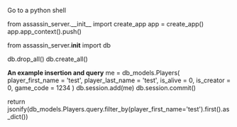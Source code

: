 Go to a python shell

from assassin_server.\_\_init\_\_ import create_app
app = create_app()
app.app_context().push()

from assassin_server.__init__ import db

db.drop_all()
db.create_all()


__An example insertion and query__
me = db_models.Players(
    player_first_name = 'test',
    player_last_name = 'test',
    is_alive = 0,
    is_creator = 0,
    game_code = 1234
    )
db.session.add(me)
db.session.commit()

return jsonify(db_models.Players.query.filter_by(player_first_name='test').first().as_dict())
